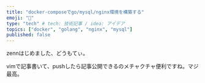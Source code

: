 ```yaml
---
title: "docker-composeでgo/mysql/nginx環境を構築する"
emoji: "🐳"
type: "tech" # tech: 技術記事 / idea: アイデア
topics: ["docker", "golang", "nginx", "mysql"]
published: false
---
```

zennはじめました、どうもてぃ。

vimで記事書いて、pushしたら記事公開できるのメチャクチャ便利ですね。マジ最高。
